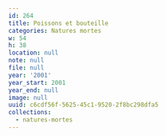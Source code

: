 ```yaml
---
id: 264
title: Poissons et bouteille
categories: Natures mortes
w: 54
h: 38
location: null
note: null
file: null
year: '2001'
year_start: 2001
year_end: null
image: null
uuid: c6cdf56f-5625-45c1-9520-2f8bc298dfa5
collections:
  - natures-mortes
---
```


